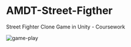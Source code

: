# AMDT-Street-Figther
Street Fighter Clone Game in Unity - Coursework

![game-play](https://user-images.githubusercontent.com/84789465/174433740-c0ef431d-649a-41fd-8e25-813f8f255e1c.PNG)
